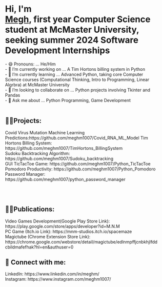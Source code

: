 <h1>Hi, I'm <br/><a href="https://www.linkedin.com/in/meghm/">Megh</a>, first year Computer Science student at McMaster University, seeking summer 2024 Software Development Internships</a></h1>
- 😄 Pronouns: ... He/Him <br/>
- 🔭 I’m currently working on ... A Tim Hortons billing system in Python <br/>
- 🌱 I’m currently learning ... Advanced Python, taking core Computer Science courses (Computational Thinking, Intro to Programming, Linear Algrbra) at McMaster University <br/>
- 👯 I’m looking to collaborate on ... Python projects involving Tkinter and Pandas <br/>
- 💬 Ask me about ... Python Programming, Game Development <br/> <br/>
  
<h2>👨‍💻Projects:</h2>
Covid Virus Mutation Machine Learning Predictions:https://github.com/meghm1007/Covid_RNA_ML_Model
Tim Hortons Billing System: https://github.com/meghm1007/TimHortons_BillingSystem<br/>
Sudoku Backtracking Algorithm: https://github.com/meghm1007/Sudoku_backtracking<br/>
GUI TicTacToe Game: https://github.com/meghm1007/Python_TicTacToe<br/>
Pomodoro Productivity: https://github.com/meghm1007/Python_Pomodoro <br/>
Password Manager: https://github.com/meghm1007/python_password_manager <br/>


 <br/> <br/>
<h2>👨‍💻Publications:</h2>
Video Games Development(Google Play Store Link): https://play.google.com/store/apps/developer?id=M.N.M <br/>
PC Game (Itch.io Link): https://mnm-studios.itch.io/spacemaze <br/>
Magictube (Chrome Extension Store Link): https://chrome.google.com/webstore/detail/magictube/edlnmpffjcnbkhjlfddcbildmafefhak?hl=en&authuser=0



<h2> 🤳 Connect with me:</h2>
LinkedIn: https://www.linkedin.com/in/meghm/
<br/> 
Instagram: https://www.instagram.com/meghm1007/




